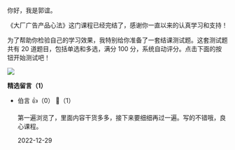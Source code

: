 你好，我是郭谊。

《大厂广告产品心法》这门课程已经完结了，感谢你一直以来的认真学习和支持！

为了帮助你检验自己的学习效果，我特别给你准备了一套结课测试题。这套测试题共有 20 道题目，包括单选和多选，满分 100 分，系统自动评分。点击下面的按钮开始测试吧！

[![](https://static001.geekbang.org/resource/image/28/a4/28d1be62669b4f3cc01c36466bf811a4.png?wh=1142%2A201)](http://time.geekbang.org/quiz/intro?act_id=3509&exam_id=9153)
<div><strong>精选留言（1）</strong></div><ul>
<li><span>伯言</span> 👍（0） 💬（1）<p>第一遍浏览了，里面内容干货多多，接下来要细细再过一遍。写的不错哦，良心课程。</p>2022-12-29</li><br/>
</ul>